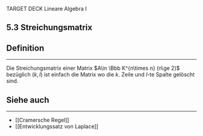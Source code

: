 TARGET DECK
Lineare Algebra I

5.3 Streichungsmatrix
--
## Definition
***
Die Streichungsmatrix einer Matrix $A\in \Bbb K^{n\times n} (n\ge 2)$ bezüglich ($k,l$) ist einfach die Matrix wo die $k$. Zeile und $l$-te Spalte gelöscht sind.
## Siehe auch
***
* [[Cramersche Regel]]
* [[Entwicklungssatz von Laplace]]
<!--ID: 1711978844779-->
